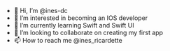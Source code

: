 - 👋 Hi, I’m @ines-dc
- 👀 I’m interested in becoming an IOS developer
- 🌱 I’m currently learning Swift and Swift UI
- 💞️ I’m looking to collaborate on creating my first app
- 📫 How to reach me @ines_ricardette

<!---
ines-dc/ines-dc is a ✨ special ✨ repository because its `README.md` (this file) appears on your GitHub profile.
You can click the Preview link to take a look at your changes.
--->
